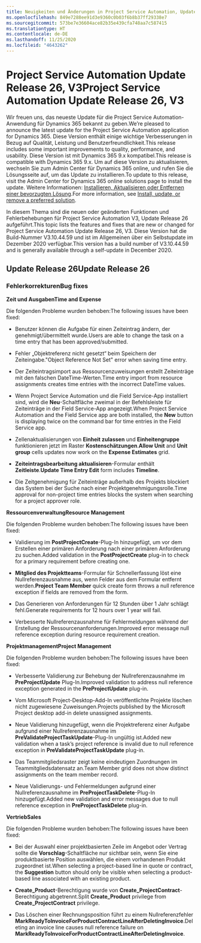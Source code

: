 ```yaml
---
title: Neuigkeiten und Änderungen in Project Service Automation, Update Release 26, V3
ms.openlocfilehash: 849e7288ee91d3e9360c0b03f6b8b37ff29338e7
ms.sourcegitcommit: 573be7e36604ace82b35e439cfa748aa7c587415
ms.translationtype: HT
ms.contentlocale: de-DE
ms.lasthandoff: 11/25/2020
ms.locfileid: "4643262"
---
```

<a name="project-service-automation-update-release-26-v3"></a><span data-ttu-id="f234e-102">Project Service Automation Update Release 26, V3</span><span class="sxs-lookup"><span data-stu-id="f234e-102">Project Service Automation Update Release 26, V3</span></span>
================================================

<span data-ttu-id="f234e-103">Wir freuen uns, das neueste Update für die Project Service Automation-Anwendung für Dynamics 365 bekannt zu geben.</span><span class="sxs-lookup"><span data-stu-id="f234e-103">We’re pleased to announce the latest update for the Project Service Automation application for Dynamics 365.</span></span> <span data-ttu-id="f234e-104">Diese Version enthält einige wichtige Verbesserungen in Bezug auf Qualität, Leistung und Benutzerfreundlichkeit.</span><span class="sxs-lookup"><span data-stu-id="f234e-104">This release includes some important improvements to quality, performance, and usability.</span></span> <span data-ttu-id="f234e-105">Diese Version ist mit Dynamics 365 9.x kompatibel.</span><span class="sxs-lookup"><span data-stu-id="f234e-105">This release is compatible with Dynamics 365 9.x.</span></span> <span data-ttu-id="f234e-106">Um auf diese Version zu aktualisieren, wechseln Sie zum Admin Center für Dynamics 365 online, und rufen Sie die Lösungsseite auf, um das Update zu installieren.</span><span class="sxs-lookup"><span data-stu-id="f234e-106">To update to this release, visit the Admin Center for Dynamics 365 online solutions page to install the update.</span></span> <span data-ttu-id="f234e-107">Weitere Informationen: [Installieren, Aktualisieren oder Entfernen einer bevorzugten Lösung](https://docs.microsoft.com/power-platform/admin/install-remove-preferred-solution).</span><span class="sxs-lookup"><span data-stu-id="f234e-107">For more information, see [Install, update, or remove a preferred solution](https://docs.microsoft.com/power-platform/admin/install-remove-preferred-solution).</span></span>

<span data-ttu-id="f234e-108">In diesem Thema sind die neuen oder geänderten Funktionen und Fehlerbehebungen für Project Service Automation V3, Update Release 26 aufgeführt.</span><span class="sxs-lookup"><span data-stu-id="f234e-108">This topic lists the features and fixes that are new or changed for Project Service Automation Update Release 26, V3.</span></span> <span data-ttu-id="f234e-109">Diese Version hat die Build-Nummer V3.10.44.59 und ist im Allgemeinen über ein Selbstupdate im Dezember 2020 verfügbar.</span><span class="sxs-lookup"><span data-stu-id="f234e-109">This version has a build number of V3.10.44.59 and is generally available through a self-update in December 2020.</span></span>

<a name="update-release-26"></a><span data-ttu-id="f234e-110">Update Release 26</span><span class="sxs-lookup"><span data-stu-id="f234e-110">Update Release 26</span></span>
-----------------

### <a name="bug-fixes"></a><span data-ttu-id="f234e-111">Fehlerkorrekturen</span><span class="sxs-lookup"><span data-stu-id="f234e-111">Bug fixes</span></span>

<span data-ttu-id="f234e-112">**Zeit und Ausgaben**</span><span class="sxs-lookup"><span data-stu-id="f234e-112">**Time and Expense**</span></span>

<span data-ttu-id="f234e-113">Die folgenden Probleme wurden behoben:</span><span class="sxs-lookup"><span data-stu-id="f234e-113">The following issues have been fixed:</span></span>

-   <span data-ttu-id="f234e-114">Benutzer können die Aufgabe für einen Zeiteintrag ändern, der genehmigt/übermittelt wurde.</span><span class="sxs-lookup"><span data-stu-id="f234e-114">Users are able to change the task on a time entry that has been approved/submitted.</span></span>

-   <span data-ttu-id="f234e-115">Fehler „Objektreferenz nicht gesetzt“ beim Speichern der Zeiteingabe.</span><span class="sxs-lookup"><span data-stu-id="f234e-115">"Object Reference Not Set" error when saving time entry.</span></span>

-   <span data-ttu-id="f234e-116">Der Zeiteintragsimport aus Ressourcenzuweisungen erstellt Zeiteinträge mit den falschen DateTime-Werten.</span><span class="sxs-lookup"><span data-stu-id="f234e-116">Time entry import from resource assignments creates time entries with the incorrect DateTime values.</span></span>

-   <span data-ttu-id="f234e-117">Wenn Project Service Automation und die Field Service-App installiert sind, wird die **Neu**-Schaltfläche zweimal in der Befehlsleiste für Zeiteinträge in der Field Service-App angezeigt.</span><span class="sxs-lookup"><span data-stu-id="f234e-117">When Project Service Automation and the Field Service app are both installed, the **New** button is displaying twice on the command bar for time entries in the Field Service app.</span></span>

-   <span data-ttu-id="f234e-118">Zellenaktualisierungen von **Einheit zulassen** und **Einheitengruppe** funktionieren jetzt im Raster **Kostenschätzungen**.</span><span class="sxs-lookup"><span data-stu-id="f234e-118">**Allow Unit** and **Unit group** cells updates now work on the **Expense Estimates** grid.</span></span>

-   <span data-ttu-id="f234e-119">**Zeiteintragsbearbeitung aktualisieren**-Formular enthält **Zeitleiste**.</span><span class="sxs-lookup"><span data-stu-id="f234e-119">**Update Time Entry Edit** form includes **Timeline**.</span></span>

-   <span data-ttu-id="f234e-120">Die Zeitgenehmigung für Zeiteinträge außerhalb des Projekts blockiert das System bei der Suche nach einer Projektgenehmigungsrolle.</span><span class="sxs-lookup"><span data-stu-id="f234e-120">Time approval for non-project time entries blocks the system when searching for a project approver role.</span></span>

<span data-ttu-id="f234e-121">**Ressourcenverwaltung**</span><span class="sxs-lookup"><span data-stu-id="f234e-121">**Resource Management**</span></span>

<span data-ttu-id="f234e-122">Die folgenden Probleme wurden behoben:</span><span class="sxs-lookup"><span data-stu-id="f234e-122">The following issues have been fixed:</span></span>

-   <span data-ttu-id="f234e-123">Validierung im **PostProjectCreate**-Plug-In hinzugefügt, um vor dem Erstellen einer primären Anforderung nach einer primären Anforderung zu suchen.</span><span class="sxs-lookup"><span data-stu-id="f234e-123">Added validation in the **PostProjectCreate** plug-in to check for a primary requirement before creating one.</span></span>

-   <span data-ttu-id="f234e-124">**Mitglied des Projektteams**-Formular für Schnellerfassung löst eine Nullreferenzausnahme aus, wenn Felder aus dem Formular entfernt werden.</span><span class="sxs-lookup"><span data-stu-id="f234e-124">**Project Team Member** quick create form throws a null reference exception if fields are removed from the form.</span></span>

-   <span data-ttu-id="f234e-125">Das Generieren von Anforderungen für 12 Stunden über 1 Jahr schlägt fehl.</span><span class="sxs-lookup"><span data-stu-id="f234e-125">Generate requirements for 12 hours over 1 year will fail.</span></span>

-   <span data-ttu-id="f234e-126">Verbesserte Nullreferenzausnahme für Fehlermeldungen während der Erstellung der Ressourcenanforderungen.</span><span class="sxs-lookup"><span data-stu-id="f234e-126">Improved error message null reference exception during resource requirement creation.</span></span>

<span data-ttu-id="f234e-127">**Projektmanagement**</span><span class="sxs-lookup"><span data-stu-id="f234e-127">**Project Management**</span></span>

<span data-ttu-id="f234e-128">Die folgenden Probleme wurden behoben:</span><span class="sxs-lookup"><span data-stu-id="f234e-128">The following issues have been fixed:</span></span>

-   <span data-ttu-id="f234e-129">Verbesserte Validierung zur Behebung der Nullreferenzausnahme im **PreProjectUpdate** Plug-In.</span><span class="sxs-lookup"><span data-stu-id="f234e-129">Improved validation to address null reference exception generated in the **PreProjectUpdate** plug-in.</span></span>

-   <span data-ttu-id="f234e-130">Vom Microsoft Project-Desktop-Add-In veröffentlichte Projekte löschen nicht zugewiesene Zuweisungen.</span><span class="sxs-lookup"><span data-stu-id="f234e-130">Projects published by the Microsoft Project desktop add-in delete unassigned assignments.</span></span>

-   <span data-ttu-id="f234e-131">Neue Validierung hinzugefügt, wenn die Projektreferenz einer Aufgabe aufgrund einer Nullreferenzausnahme im **PreValidateProjectTaskUpdate**-Plug-In ungültig ist.</span><span class="sxs-lookup"><span data-stu-id="f234e-131">Added new validation when a task’s project reference is invalid due to null reference exception in **PreValidateProjectTaskUpdate** plug-in.</span></span>

-   <span data-ttu-id="f234e-132">Das Teammitgliedsraster zeigt keine eindeutigen Zuordnungen im Teammitgliedsdatensatz an.</span><span class="sxs-lookup"><span data-stu-id="f234e-132">Team Member grid does not show distinct assignments on the team member record.</span></span>

-   <span data-ttu-id="f234e-133">Neue Validierungs- und Fehlermeldungen aufgrund einer Nullreferenzausnahme im **PreProjectTaskDelete**-Plug-In hinzugefügt.</span><span class="sxs-lookup"><span data-stu-id="f234e-133">Added new validation and error messages due to null reference exception in **PreProjectTaskDelete** plug-in.</span></span>

<span data-ttu-id="f234e-134">**Vertrieb**</span><span class="sxs-lookup"><span data-stu-id="f234e-134">**Sales**</span></span>

<span data-ttu-id="f234e-135">Die folgenden Probleme wurden behoben:</span><span class="sxs-lookup"><span data-stu-id="f234e-135">The following issues have been fixed:</span></span>

-   <span data-ttu-id="f234e-136">Bei der Auswahl einer projektbasierten Zeile im Angebot oder Vertrag sollte die **Vorschlag**-Schaltfläche nur sichtbar sein, wenn Sie eine produktbasierte Position auswählen, die einem vorhandenen Produkt zugeordnet ist.</span><span class="sxs-lookup"><span data-stu-id="f234e-136">When selecting a project-based line in quote or contract, the **Suggestion** button should only be visible when selecting a product-based line associated with an existing product.</span></span>

-   <span data-ttu-id="f234e-137">**Create_Product**-Berechtigung wurde von **Create_ProjectContract**-Berechtigung abgetrennt.</span><span class="sxs-lookup"><span data-stu-id="f234e-137">Split **Create_Product** privilege from **Create_ProjectContract** privilege.</span></span>

-   <span data-ttu-id="f234e-138">Das Löschen einer Rechnungsposition führt zu einem Nullreferenzfehler **MarkReadyToInvoiceForProductContractLineAfterDeletingInvoice**.</span><span class="sxs-lookup"><span data-stu-id="f234e-138">Deleting an invoice line causes null reference failure on **MarkReadyToInvoiceForProductContractLineAfterDeletingInvoice**.</span></span>
